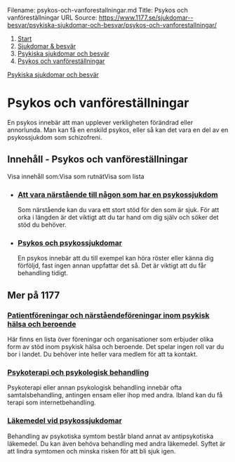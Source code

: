 Filename: psykos-och-vanforestallningar.md
Title: Psykos och vanföreställningar
URL Source: https://www.1177.se/sjukdomar--besvar/psykiska-sjukdomar-och-besvar/psykos-och-vanforestallningar/

1.  [Start](https://www.1177.se/)
2.  [Sjukdomar & besvär](https://www.1177.se/sjukdomar--besvar/)
3.  [Psykiska sjukdomar och besvär](https://www.1177.se/sjukdomar--besvar/psykiska-sjukdomar-och-besvar/)
4.  [Psykos och vanföreställningar](https://www.1177.se/sjukdomar--besvar/psykiska-sjukdomar-och-besvar/psykos-och-vanforestallningar/)

[Psykiska sjukdomar och besvär](https://www.1177.se/sjukdomar--besvar/psykiska-sjukdomar-och-besvar/)

Psykos och vanföreställningar
=============================

En psykos innebär att man upplever verkligheten förändrad eller annorlunda. Man kan få en enskild psykos, eller så kan det vara en del av en psykossjukdom som schizofreni.

Innehåll - Psykos och vanföreställningar
----------------------------------------

Visa innehåll som:Visa som rutnätVisa som lista

*   ### [Att vara närstående till någon som har en psykossjukdom](https://www.1177.se/sjukdomar--besvar/psykiska-sjukdomar-och-besvar/psykos-och-vanforestallningar/att-vara-narstaende-till-nagon-som-har-en-psykossjukdom/)
    
    Som närstående kan du vara ett stort stöd för den som är sjuk. För att orka i längden är det viktigt att du tar hand om dig själv och söker det stöd du behöver.
    
*   ### [Psykos och psykossjukdomar](https://www.1177.se/sjukdomar--besvar/psykiska-sjukdomar-och-besvar/psykos-och-vanforestallningar/psykos-och-psykossjukdomar/)
    
    En psykos innebär att du till exempel kan höra röster eller känna dig förföljd, fast ingen annan uppfattar det så. Det är viktigt att du får behandling tidigt.
    

Mer på 1177
-----------

### [Patientföreningar och närståendeföreningar inom psykisk hälsa och beroende](https://www.1177.se/liv--halsa/psykisk-halsa/att-soka-stod-och-hjalp/patientforeningar-och-narstaendeforeningar-vid-psykisk-ohalsa-och-beroende/)

Här finns en lista över föreningar och organisationer som erbjuder olika form av stöd inom psykisk hälsa och beroende. Det spelar ingen roll var du bor i landet. Du behöver inte heller vara medlem för att ta kontakt.

### [Psykoterapi och psykologisk behandling](https://www.1177.se/liv--halsa/psykisk-halsa/att-soka-stod-och-hjalp/psykoterapi-och-psykologisk-behandling/)

Psykoterapi eller annan psykologisk behandling innebär ofta samtalsbehandling, antingen ensam eller ihop med andra. Ibland kan du få terapi som internetbehandling.

### [Läkemedel vid psykossjukdomar](https://www.1177.se/undersokning-behandling/behandling-med-lakemedel/lakemedel-utifran-diagnos/lakemedel-vid-psykossjukdomar/)

Behandling av psykotiska symtom består bland annat av antipsykotiska läkemedel. Du kan även behöva behandling med andra läkemedel. Syftet är att lindra symtomen och minska risken för att bli sjuk igen.

